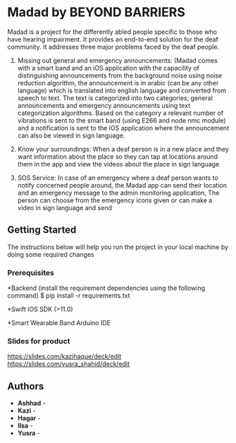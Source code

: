 # Madad by BEYOND BARRIERS

Madad is a project for the differently abled people specific to those who have hearing impairment. It provides an end-to-end solution for the deaf community. It addresses three major problems faced by the deaf people.

1) Missing out general and emergency announcements: (Madad comes with a smart band and an iOS application with the capacility of distinguishing announcements from the background noise using noise reduction algorithm, the announcement is in arabic (can be any other language) which is translated into english language and converted from speech to text. The text is categorized into two categories; general announcements and emergency announcements using text categorization algorithms. Based on the category a relevant number of vibrations is sent to the smart band (using E266 and node nmc module) and a notification is sent to the iOS application where the announcement can also be viewed in sign language.

2) Know your surroundings: When a deaf person is in a new place and they want information about the place so they can tap at locations around them in the app and view the videos about the place in sign language

3) SOS Service: In case of an emergency where a deaf person wants to notify concerned people around, the Madad app can send their location and an emergency message to the admin monitoring application, The person can choose from the emergency icons given or can make a video in sign language and send  
     
## Getting Started

The instructions below will help you run the project in your local machine by doing some required changes

### Prerequisites

*Backend (install the requirement dependencies using the following command)
$ pip install -r requirements.txt

*Swift
iOS SDK (>11.0)

*Smart Wearable Band
Arduino IDE

### Slides for product
https://slides.com/kazihaque/deck/edit
https://slides.com/yusra_shahid/deck/edit


## Authors

* **Ashhad** - 
* **Kazi** -
* **Hagar** -
* **Ilsa** -
* **Yusra** -    






